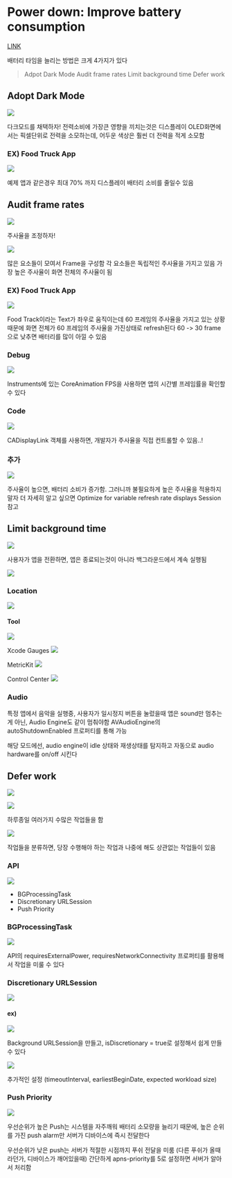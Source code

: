 # Power down: Improve battery consumption

[LINK](https://developer.apple.com/videos/play/wwdc2022/10083/)

배터리 타임을 늘리는 방법은 크게 4가지가 있다

> Adpot Dark Mode
Audit frame rates
Limit background time
Defer work

## Adopt Dark Mode

![](https://i.imgur.com/QPnrY3L.jpg)

다크모드를 채택하자!
전력소비에 가장큰 영향을 끼치는것은 디스플레이
OLED화면에서는 픽셀단위로 전력을 소모하는데, 어두운 색상은 훨씬 더 전력을 적게 소모함

### EX) Food Truck App

![](https://i.imgur.com/DXGjmyS.png)

예제 앱과 같은경우 최대 70% 까지 디스플레이 배터리 소비를 줄일수 있음

## Audit frame rates

![](https://i.imgur.com/KcsCqGV.jpg)

주사율을 조정하자!

![](https://i.imgur.com/2P2Ubar.png)

많은 요소들이 모여서 Frame을 구성함
각 요소들은 독립적인 주사율을 가지고 있음
가장 높은 주사율이 화면 전체의 주사율이 됨

### EX) Food Truck App

![](https://i.imgur.com/Cew0hcI.png)

Food Track이라는 Text가 좌우로 움직이는데 60 프레임의 주사율을 가지고 있는 상황
때문에 화면 전체가 60 프레임의 주사율을 가진상태로 refresh된다
60 -> 30 frame으로 낮추면 배터리를 많이 아낄 수 있음

### Debug

![](https://i.imgur.com/YIVeUuV.png)

Instruments에 있는 CoreAnimation FPS을 사용하면 앱의 시간별 프레임률을 확인할 수 있다

### Code

![](https://i.imgur.com/US7XhbH.png)

CADisplayLink 객체를 사용하면, 개발자가 주사율을 직접 컨트롤할 수 있음..!

### 추가

![](https://i.imgur.com/KFuiElK.png)

주사율이 높으면, 배터리 소비가 증가함. 그러니까 불필요하게 높은 주사율을 적용하지 말자
더 자세히 알고 싶으면 Optimize for variable refresh rate displays Session 참고

## Limit background time

![](https://i.imgur.com/fn6tcqA.jpg)

사용자가 앱을 전환하면, 앱은 종료되는것이 아니라 백그라운드에서 계속 실행됨

![](https://i.imgur.com/YhwTFjo.png)

### Location

![](https://i.imgur.com/waUaCM6.png)

#### Tool

![](https://i.imgur.com/dj6TWfT.png)


Xcode Gauges
![](https://i.imgur.com/5FHwleF.png)

MetricKit
![](https://i.imgur.com/txsO2hM.png)

Control Center
![](https://i.imgur.com/HlWYaTw.png)

### Audio

특정 앱에서 음악을 실행중, 사용자가 일시정지 버튼을 눌렀을때
앱은 sound만 멈추는게 아닌, Audio Engine도 같이 멈춰야함
AVAudioEngine의 autoShutdownEnabled 프로퍼티를 통해 가능

해당 모드에선, audio engine이 idle 상태와 재생상태를 탐지하고 자동으로 audio hardware를 on/off 시킨다

## Defer work

![](https://i.imgur.com/yhIbYOA.jpg)

![](https://i.imgur.com/gzDeT4n.png)

하루종일 여러가지 수많은 작업들을 함

![](https://i.imgur.com/glQSQpF.png)

작업들을 분류하면, 당장 수행해야 하는 작업과 나중에 해도 상관없는 작업들이 있음


### API

![](https://i.imgur.com/RB7QByf.jpg)

- BGProcessingTask
- Discretionary URLSession
- Push Priority

### BGProcessingTask

![](https://i.imgur.com/Cfz4D6Y.png)

API의 requiresExternalPower, requiresNetworkConnectivity 프로퍼티를 활용해서 작업을 미룰 수 있다

### Discretionary URLSession

![](https://i.imgur.com/v1hns5q.png)

#### ex)

![](https://i.imgur.com/3GeP3Na.png)

Background URLSession을 만들고, isDiscretionary = true로 설정해서 쉽게 만들 수 있다

![](https://i.imgur.com/P5JPHPM.png)

추가적인 설정 (timeoutInterval, earliestBeginDate, expected workload size)

### Push Priority

![](https://i.imgur.com/1XevYde.png)

우선순위가 높은 Push는 시스템을 자주깨워 배터리 소모량을 늘리기 때문에, 높은 순위를 가진 push alarm만 서버가 디바이스에 즉시 전달한다

우선순위가 낮은 push는 서버가 적절한 시점까지 푸쉬 전달을 미룸
(다른 푸쉬가 올때라던가, 디바이스가 깨어있을때)
간단하게 apns-priority를 5로 설정하면 서버가 알아서 처리함
